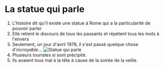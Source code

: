 # La statue qui parle
1. L'histoire dit qu'il existe une statue à Rome qui a la particularité de pouvoir parler
2. Elle retient le discours de tous les passants et répètent tous les mots à l'envers
3. Seulement, un jour d'avril 1978, il s'est passé quelque chose d'*incroyable*...
![Statue qui parle](http://img.over-blog-kiwi.com/300x300/1/41/70/69/20160214/ob_f803a4_la-statue-et-apple.JPG)
4. Plusieurs touristes si sont précipité.
5. Ils avaient tous mal à la tête à cause de la soirée de la veille. 